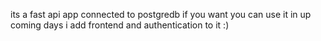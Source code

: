 its a fast api app connected to postgredb if you want you can use it in up coming days i add frontend and authentication to it :)
